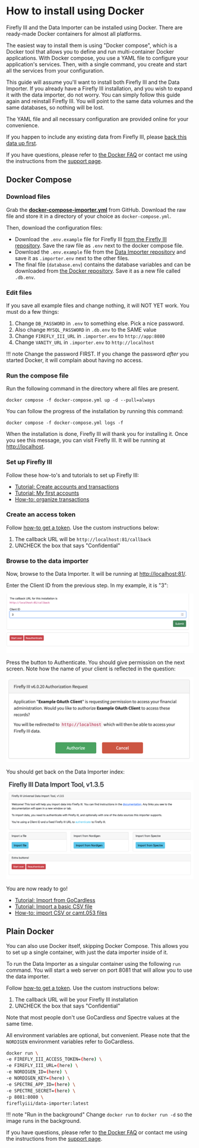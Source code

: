 # How to install using Docker

Firefly III and the Data Importer can be installed using Docker. There are ready-made Docker containers for almost all platforms.

The easiest way to install them is using "Docker compose", which is a Docker tool that allows you to define and run multi-container Docker applications. With Docker compose, you use a YAML file to configure your application's services. Then, with a single command, you create and start all the services from your configuration.

This guide will assume you'll want to install both Firefly III and the Data Importer. If you already have a Firefly III installation, and you wish to expand it with the data importer, do not worry. You can simply follow this guide again and reinstall Firefly III. You will point to the same data volumes and the same databases, so nothing will be lost.

The YAML file and all necessary configuration are provided online for your convenience.

If you happen to include any existing data from Firefly III, please [back this data up first](../../firefly-iii/advanced/backup.md).

If you have questions, please refer to [the Docker FAQ](../../../references/faq/docker.md) or contact me using the instructions from the [support page](../../../references/support.md).

## Docker Compose

### Download files

Grab the **[docker-compose-importer.yml](https://raw.githubusercontent.com/firefly-iii/docker/main/docker-compose-importer.yml)** from GitHub. Download the raw file and store it in a directory of your choice as `docker-compose.yml`.

Then, download the configuration files:

- Download the `.env.example` file for Firefly III [from the Firefly III repository](https://raw.githubusercontent.com/firefly-iii/firefly-iii/main/.env.example). Save the raw file as `.env` next to the docker compose file.
- Download the `.env.example` file from the [Data Importer repository](https://raw.githubusercontent.com/firefly-iii/data-importer/main/.env.example) and save it as `.importer.env` next to the other files.
- The final file (`database.env`) contains the database variables and can be downloaded from [the Docker repository](https://raw.githubusercontent.com/firefly-iii/docker/main/database.env). Save it as a new file called `.db.env`.

### Edit files

If you save all example files and change nothing, it will NOT YET work. You must do a few things:

1. Change `DB_PASSWORD` in `.env` to something else. Pick a nice password.
2. Also change `MYSQL_PASSWORD` in `.db.env` to the SAME value
3. Change `FIREFLY_III_URL` in `.importer.env` to `http://app:8080`
4. Change `VANITY_URL` in `.importer.env` to `http://localhost`

!!! note
    Change the password FIRST. If you change the password *after* you started Docker, it will complain about having no access.

### Run the compose file

Run the following command in the directory where all files are present.

```text
docker compose -f docker-compose.yml up -d --pull=always
```

You can follow the progress of the installation by running this command:

```text
docker compose -f docker-compose.yml logs -f
```

When the installation is done, Firefly III will thank you for installing it. Once you see this message, you can visit Firefly III. It will be running at [http://localhost](http://localhost).

### Set up Firefly III

Follow these how-to's and tutorials to set up Firefly III:

- [Tutorial: Create accounts and transactions](../../../tutorials/finances/first-steps.md)
- [Tutorial: My first accounts](../../../tutorials/finances/first-accounts.md)
- [How-to: organize transactions](../../firefly-iii/finances/transactions.md)

### Create an access token

Follow [how-to get a token](../../firefly-iii/features/api.md). Use the custom instructions below:

1. The callback URL will be `http://localhost:81/callback`
2. UNCHECK the box that says "Confidential"

### Browse to the data importer

Now, browse to the Data Importer. It will be running at [http://localhost:81/](http://localhost:81/).

Enter the Client ID from the previous step. In my example, it is "3":

![Enter the client ID](../../../images/how-to/data-importer/installation/enter_id.png)

Press the button to Authenticate. You should give permission on the next screen. Note how the name of your client is reflected in the question:

![Give permission](../../../images/how-to/data-importer/installation/give_permission.png)

You should get back on the Data Importer index:

![Ready to go!](../../../images/how-to/data-importer/installation/ready_to_go.png)

You are now ready to go!

- [Tutorial: Import from GoCardless](../../../tutorials/data-importer/gocardless.md)
- [Tutorial: Import a basic CSV file](../../../tutorials/data-importer/csv.md)
- [How-to: import CSV or camt.053 files](../import/csv.md)

## Plain Docker

You can also use Docker itself, skipping Docker Compose. This allows you to set up a single container, with just the data importer inside of it.

To run the Data Importer as a singular container using the following `run` command. You will start a web server on port 8081 that will allow you to use the data importer.

Follow [how-to get a token](../../firefly-iii/features/api.md). Use the custom instructions below:

1. The callback URL will be your Firefly III installation
2. UNCHECK the box that says "Confidential"

Note that most people don't use GoCardless *and* Spectre values at the same time.

All environment variables are optional, but convenient. Please note that the `NORDIGEN` environment variables refer to GoCardless.

```bash
docker run \
-e FIREFLY_III_ACCESS_TOKEN=(here) \
-e FIREFLY_III_URL=(here) \
-e NORDIGEN_ID=(here) \
-e NORDIGEN_KEY=(here) \
-e SPECTRE_APP_ID=(here) \
-e SPECTRE_SECRET=(here) \
-p 8081:8080 \
fireflyiii/data-importer:latest

```

!!! note "Run in the background"
    Change `docker run` to `docker run -d` so the image runs in the background.

If you have questions, please refer to [the Docker FAQ](../../../references/faq/docker.md) or contact me using the instructions from the [support page](../../../references/support.md).
